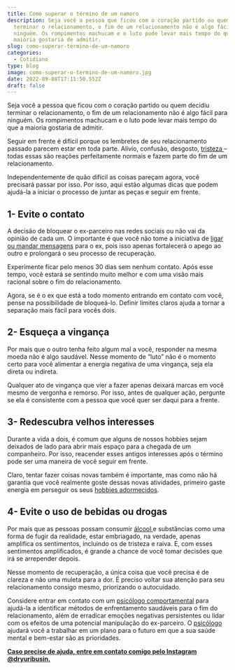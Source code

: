 ```yaml
---
title: Como superar o término de um namoro
description: Seja você a pessoa que ficou com o coração partido ou quem decidiu
  terminar o relacionamento, o fim de um relacionamento não é algo fácil para
  ninguém. Os rompimentos machucam e o luto pode levar mais tempo do que a
  maioria gostaria de admitir.
slug: como-superar-termino-de-um-namoro
categories:
  - Cotidiano
type: blog
image: como-superar-o-termino-de-um-namoro.jpg
date: 2022-09-08T17:11:50.552Z
draft: false
---
```


Seja você a pessoa que ficou com o coração partido ou quem decidiu terminar o relacionamento, o fim de um relacionamento não é algo fácil para ninguém. Os rompimentos machucam e o luto pode levar mais tempo do que a maioria gostaria de admitir.

Seguir em frente é difícil porque os lembretes de seu relacionamento passado parecem estar em toda parte. Alívio, confusão, desgosto, [tristeza ](/diferenca-estresse-ansiedade-depressao/)– todas essas são reações perfeitamente normais e fazem parte do fim de um relacionamento.

Independentemente de quão difícil as coisas pareçam agora, você precisará passar por isso. Por isso, aqui estão algumas dicas que podem ajudá-la a iniciar o processo de juntar as peças e seguir em frente.

## 1- Evite o contato

A decisão de bloquear o ex-parceiro nas redes sociais ou não vai da opinião de cada um. O importante é que você não tome a iniciativa de [ligar ou mandar mensagens](/como-o-uso-excessivo-do-celular-pode-afetar-sua-vida-negativamente/) para o ex, pois isso apenas fortalecerá o apego ao outro e prolongará o seu processo de recuperação.

Experimente ficar pelo menos 30 dias sem nenhum contato. Após esse tempo, você estará se sentindo muito melhor e com uma visão mais racional sobre o fim do relacionamento.

Agora, se é o ex que está a todo momento entrando em contato com você, pense na possibilidade de bloqueá-lo. Definir limites claros ajuda a tornar a separação mais fácil para vocês dois.

## 2- Esqueça a vingança

Por mais que o outro tenha feito algum mal a você, responder na mesma moeda não é algo saudável. Nesse momento de “luto” não é o momento certo para você alimentar a energia negativa de uma vingança, seja ela direta ou indireta.

Qualquer ato de vingança que vier a fazer apenas deixará marcas em você mesmo de vergonha e remorso. Por isso, antes de qualquer ação, pergunte se ela é consistente com a pessoa que você quer ser daqui para a frente.

## 3- Redescubra velhos interesses

Durante a vida a dois, é comum que alguns de nossos hobbies sejam deixados de lado para abrir mais espaço para a chegada de um companheiro. Por isso, reacender esses antigos interesses após o término pode ser uma maneira de você seguir em frente.

Claro, tentar fazer coisas novas também é importante, mas como não há garantia que você realmente goste dessas novas atividades, primeiro gaste energia em perseguir os seus [hobbies adormecidos](/como-estimular-a-dopamina/).

## 4- Evite o uso de bebidas ou drogas

Por mais que as pessoas possam consumir [álcool ](/como-o-alcool-afeta-o-cerebro/)e substâncias como uma forma de fugir da realidade, estar embriagado, na verdade, apenas amplifica os sentimentos, incluindo os de tristeza e raiva. E, com esses sentimentos amplificados, é grande a chance de você tomar decisões que irá se arrepender depois.

Nesse momento de recuperação, a única coisa que você precisa é de clareza e não uma muleta para a dor. É preciso voltar sua atenção para seu relacionamento consigo mesmo, priorizando o autocuidado.

Considere entrar em contato com um [psicólogo comportamental](https://yuribusin.com.br/) para ajudá-la a identificar métodos de enfrentamento saudáveis para o fim do relacionamento, além de erradicar emoções negativas persistentes ou lidar com os efeitos de uma potencial manipulação do ex-parceiro. O [psicólogo](https://yuribusin.com.br/) ajudará você a trabalhar em um plano para o futuro em que a sua saúde mental e bem-estar são as prioridades.

**[Caso precise de ajuda, entre em contato comigo pelo Instagram @dryuribusin.](https://www.instagram.com/dryuribusin/)**
